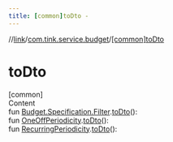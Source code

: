 ```yaml
---
title: [common]toDto -
---
```

//[link](../index.md)/[com.tink.service.budget](index.md)/[[common]toDto]([common]to-dto.md)



# toDto  
[common]  
Content  
fun [Budget.Specification.Filter](../com.tink.model.budget/[common]-budget/-specification/-filter/index.md).[toDto]([common]to-dto.md)(): <ERROR CLASS>  
fun [OneOffPeriodicity](../com.tink.model.budget/index.md#%5Bcom.tink.model.budget%2FOneOffPeriodicity%2F%2F%2FPointingToDeclaration%2F%5D%2FClasslikes%2F1647702525).[toDto]([common]to-dto.md)(): <ERROR CLASS>  
fun [RecurringPeriodicity](../com.tink.model.budget/index.md#%5Bcom.tink.model.budget%2FRecurringPeriodicity%2F%2F%2FPointingToDeclaration%2F%5D%2FClasslikes%2F1647702525).[toDto]([common]to-dto.md)(): <ERROR CLASS>  



